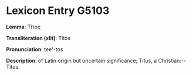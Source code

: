 # Lexicon Entry G5103

**Lemma**: Τίτος

**Transliteration (xlit)**: Títos

**Pronunciation**: tee'-tos

**Description**:
of Latin origin but uncertain significance; Titus, a Christian:--Titus.

